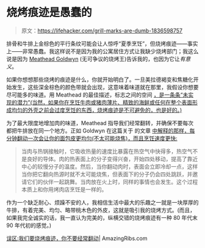# 烧烤痕迹是愚蠢的

> 原文：<https://lifehacker.com/grill-marks-are-dumb-1836598757>

排骨和牛排上金棕色的平行条纹可能会让人惊呼“夏季烹饪”，但烧烤痕迹——事实上——非常愚蠢。我这样说不是因为我的公寓居住方式让我缺少烧烤部门；我这么说是因为 [Meathead Goldwyn](https://amazingribs.com/about-us/meet-meathead) (无可争议的烧烤王)告诉我的，也因为它让*有意义*。



如果你想想那些烧烤的痕迹是什么，你就开始明白了。一旦美拉德褐变和焦糖化开始发生，这些深金棕色的颜色带就会出现，这意味着味道就在那里，我假设你想要尽可能多的味道。用 Meathead 的最佳描述，标志之间的空间 [，是一条条“未实现的潜力”(当然，如果你在烹饪牛肉或猪肉薄片、精致的海鲜或任何在整个表面形成均匀的外壳之前会过度烹饪的东西，烧烤痕迹是不可避免的，也是好的。)](https://amazingribs.com/more-technique-and-science/more-cooking-science/myths-we-want-grill-marks-and-you-should-not-flip)

为了最大限度地增加肉的味道，Meathead 指导我们经常翻转，并确保不要每次都把牛排放在同一个地方。正如 Goldwyn 在这篇关于 的文章 [中解释的那样，每分钟翻动一次会让你的面包皮更均匀(不太可能烧焦)，而且烹饪速度更快:](https://amazingribs.com/more-technique-and-science/more-cooking-science/myths-we-want-grill-marks-and-you-should-not-flip)

> 当肉与热锅接触时，它吸收热量的速度比暴露在热空气中快得多，热空气不是良好的导体。肉的热表面上的分子变得兴奋，开始四处移动，提高了靠近中心的较慢分子的温度。然后，当你翻动肉时，表面会立即冷却一点，这样当你把它翻向热源时就不太可能烧焦，但表面下的分子仍会四处跳跃，并邀请它们的伙伴一起跳舞。当肉放在火上时，同样的事情也会发生。这个过程本质上和你用烤肉店烹饪是一样的。

作为一个缺乏耐心、烦躁不安的人，我相信生活中最大的乐趣之一就是一块厚厚的牛排，有着完美、均匀、略带桃木色的外皮，这就是吸引我的烧烤方式。(而且，如果我完全诚实的话，我一直认为完美的，纵横交错的烧烤痕迹有一种 80 年代末 90 年代初的感觉。)

[误区:我们要烧烤痕迹，你不要经常翻动](https://amazingribs.com/more-technique-and-science/more-cooking-science/myths-we-want-grill-marks-and-you-should-not-flip)| AmazingRibs.com